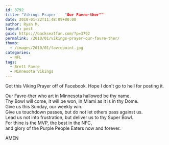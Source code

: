 ```yaml
---
id: 3792
title: "Vikings Prayer -  "Our Favre-ther""
date: 2010-01-22T11:48:09+00:00
author: Ryan M.
layout: post
guid: https://backseatfan.com/?p=3792
permalink: /2010/01/vikings-prayer-our-favre-ther/
thumb:
  - /images/2010/01/favrepoint.jpg
categories:
  - NFL
tags:
  - Brett Favre
  - Minnesota Vikings
---
```


<div class="entry">
  <p>
    Got this Viking Prayer off of Facebook. Hope I don't go to hell for posting it.
  </p>

  <p>
    Our Favre-ther who art in Minnesota hallowed be thy name.<br /> Thy Bowl will come, it will be won, in Miami as it is in thy Dome.<br /> Give us this Sunday, our weekly win.<br /> Give us touchdown passes, but do not let others pass against us.<br /> Lead us not into frustration, but deliver us to thy Super Bowl.<br /> For thine is the MVP, the best in the NFC,<br /> and glory of the Purple People Eaters now and forever.
  </p>

  <p>
    AMEN
  </p>
</div>
